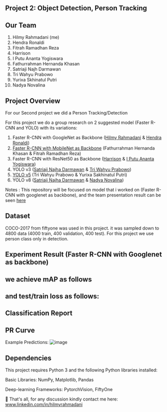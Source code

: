 ## Project 2: Object Detection, Person Tracking
## Our Team
1. Hilmy Rahmadani (me)
2. Hendra Ronaldi
3. Fitrah Ramadhan Reza
4. Harrison
5. I Putu Ananta Yogiswara
6. Fathurrahman Hernanda Khasan
7. Satriaji Najh Darmawan
8. Tri Wahyu Prabowo
9. Yurixa Skhinatul Putri
10. Nadya Novalina

## Project Overview
For our Second project we did a Person Tracking/Detection 

For this project we do a group research on 2 suggested model (Faster R-CNN and YOLO) with its variations:
1. Faster R-CNN with GoogleNet as Backbone ([Hilmy Rahmadani](https://github.com/daniui/Machine-Learning-Project/blob/94d0f1ad1c3131526514168b131863330f270e40/CV%20Indonesia%20AI%20Bootcamp/Project%202%3A%20Object%20Detection/Dani_project%202_person%20tracking_Faster%20RCNN_googlenet.ipynb) & [Hendra Ronaldi](https://github.com/daniui/Machine-Learning-Project/blob/94d0f1ad1c3131526514168b131863330f270e40/CV%20Indonesia%20AI%20Bootcamp/Project%202%3A%20Object%20Detection/Hendra_Project_2_Person_Tracking_(Faster_R_CNN_GoogLeNet).ipynb
))
2. [Faster R-CNN with MobileNet as Backbone](https://github.com/daniui/Machine-Learning-Project/blob/94d0f1ad1c3131526514168b131863330f270e40/CV%20Indonesia%20AI%20Bootcamp/Project%202%3A%20Object%20Detection/fathurrahman_Mobile_net.ipynb
) (Fathurrahman Hernanda Khasan & Fitrah Ramadhan Reza)
3. Faster R-CNN with ResNet50 as Backbone ([Harrison](https://github.com/daniui/Machine-Learning-Project/blob/94d0f1ad1c3131526514168b131863330f270e40/CV%20Indonesia%20AI%20Bootcamp/Project%202%3A%20Object%20Detection/Harrison_fasterrcnn_rasnet50.ipynb) & [I Putu Ananta Yogiswara](https://github.com/daniui/Machine-Learning-Project/blob/94d0f1ad1c3131526514168b131863330f270e40/CV%20Indonesia%20AI%20Bootcamp/Project%202%3A%20Object%20Detection/putu_ananta_fasterrcnn_resnet50.ipynb))
4. YOLO v3 ([Satriaji Najha Darmawan](https://github.com/daniui/Machine-Learning-Project/blob/94d0f1ad1c3131526514168b131863330f270e40/CV%20Indonesia%20AI%20Bootcamp/Project%202%3A%20Object%20Detection/Satriaji_PersonDetection_trainingYOLOv3.ipynb) & [Tri Wahyu Prabowo]())
5. [YOLO v5](https://github.com/daniui/Machine-Learning-Project/blob/94d0f1ad1c3131526514168b131863330f270e40/CV%20Indonesia%20AI%20Bootcamp/Project%202%3A%20Object%20Detection/triwahyu_yolov5_yolov3_coco_persontracking.ipynb) (Tri Wahyu Prabowo & Yurixa Sakhinatul Putri)
6. YOLO v8 ([Satriaji Najha Darmawan](https://github.com/daniui/Machine-Learning-Project/blob/94d0f1ad1c3131526514168b131863330f270e40/CV%20Indonesia%20AI%20Bootcamp/Project%202%3A%20Object%20Detection/Satriaji_PersonDetection_trainingYOLOv8.ipynb) & [Nadya Novalina](https://github.com/daniui/Machine-Learning-Project/blob/94d0f1ad1c3131526514168b131863330f270e40/CV%20Indonesia%20AI%20Bootcamp/Project%202%3A%20Object%20Detection/Nadya_Project_2_yolov8m.ipynb))


Notes : This repository will be focused on model that i worked on (Faster R-CNN with googlenet as backbone), and the team presentation result can be seen [here]()

## Dataset 
COCO-2017 from fiftyone was used in this project. it was sampled down to 4800 data (4000 train, 400 validation, 400 test). For this project we use person class only in detection.

## Experiment Result (Faster R-CNN with Googlenet as backbone)
we achieve mAP as follows
-

and test/train loss as follows: 
-
Classification Report
-

PR Curve
-

Example Predictions:
![image](https://github.com/daniui/Machine-Learning-Project/assets/120458194/da8cd558-d18c-447d-add1-c4d2946f1a4a)

## Dependencies
This project requires Python 3 and the following Python libraries installed:

Basic Libraries: NumPy, Matplotlib, Pandas

Deep-learning Frameworks: PytorchVision, FiftyOne

📨 That's all, for any discussion kindly contact me here: www.linkedin.com/in/hilmyrahmadani
